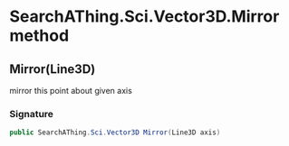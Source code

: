 # SearchAThing.Sci.Vector3D.Mirror method
## Mirror(Line3D)
mirror this point about given axis

### Signature
```csharp
public SearchAThing.Sci.Vector3D Mirror(Line3D axis)
```
